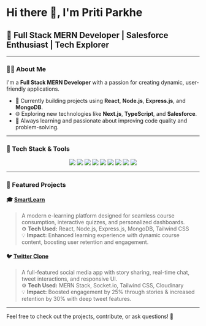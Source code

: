 # Hi there 👋, I'm Priti Parkhe

## 🚀 Full Stack MERN Developer | Salesforce Enthusiast | Tech Explorer

---

### 👩‍💻 About Me

I'm a **Full Stack MERN Developer** with a passion for creating dynamic, user-friendly applications.

- 🚀 Currently building projects using **React**, **Node.js**, **Express.js**, and **MongoDB**.
- 🌐 Exploring new technologies like **Next.js**, **TypeScript**, and **Salesforce**.
- 🧠 Always learning and passionate about improving code quality and problem-solving.

---

### 🧰 Tech Stack & Tools

<p align="center">
  <img src="https://img.shields.io/badge/JavaScript-ES6+-F7DF1E?style=for-the-badge&logo=javascript&logoColor=white" />
  <img src="https://img.shields.io/badge/React-ReactJS-61DAFB?style=for-the-badge&logo=react&logoColor=black" />
  <img src="https://img.shields.io/badge/Node.js-6DA55F?style=for-the-badge&logo=node.js&logoColor=white" />
  <img src="https://img.shields.io/badge/Express.js-000000?style=for-the-badge&logo=express&logoColor=white" />
  <img src="https://img.shields.io/badge/MongoDB-47A248?style=for-the-badge&logo=mongodb&logoColor=white" />
  <img src="https://img.shields.io/badge/TailwindCSS-38B2AC?style=for-the-badge&logo=tailwindcss&logoColor=white" />
  <img src="https://img.shields.io/badge/Git-F05032?style=for-the-badge&logo=git&logoColor=white" />
  <img src="https://img.shields.io/badge/HTML5-E34F26?style=for-the-badge&logo=html5&logoColor=white" />
  <img src="https://img.shields.io/badge/CSS3-1572B6?style=for-the-badge&logo=css3&logoColor=white" />
</p>

---

### 🚀 Featured Projects

#### 🎓 [SmartLearn](https://github.com/pritiparkhe/smartlearn)
> A modern e-learning platform designed for seamless course consumption, interactive quizzes, and personalized dashboards.  
> ⚙️ **Tech Used:** React, Node.js, Express.js, MongoDB, Tailwind CSS  
> 💡 **Impact:** Enhanced learning experience with dynamic course content, boosting user retention and engagement.

#### 🐦 [Twitter Clone](https://github.com/pritiparkhe/twitter-clone)
> A full-featured social media app with story sharing, real-time chat, tweet interactions, and responsive UI.  
> ⚙️ **Tech Used:** MERN Stack, Socket.io, Tailwind CSS, Cloudinary  
> 💡 **Impact:** Boosted engagement by 25% through stories & increased retention by 30% with deep tweet features.
> 
---

Feel free to check out the projects, contribute, or ask questions! 🚀
